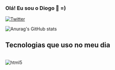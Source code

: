 ### Olá! Eu sou o Diogo 👋 =) 

[![Twitter](https://img.shields.io/badge/Twitter-1DA1F2?style=for-the-badge&logo=twitter&logoColor=white)](https://mobile.twitter.com/diogosvicente)

![Anurag's GitHub stats](https://github-readme-stats.vercel.app/api?username=diogosvicente&show_icons=true&theme=radical)

## Tecnologias que uso no meu dia

<div style="display: inline_block"><br/>
  <img align="center" alt="html5" src="https://img.shields.io/badge/HTML5-E34F26?style=for-the-badge&logo=html5&logoColor=white" />
<div></br>
